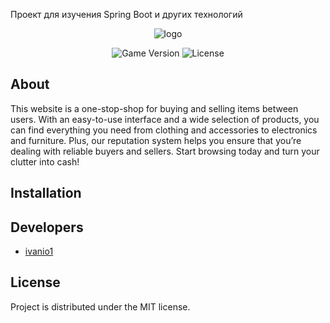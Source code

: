 Проект для изучения Spring Boot и других технологий
<p align="center">
      <img src="https://i.ibb.co/LzysPwm/logoza-ru.png" alt="logo" border="0"></a>
</p>

<p align="center">
    <img src="https://img.shields.io/badge/Version-1.0.2-blue" alt="Game Version">
    <img src="https://img.shields.io/badge/License-MIT-success" alt="License">
</p>

## About

This website is a one-stop-shop for buying and selling items between users. With an easy-to-use interface and a wide selection of products, you can find everything you need from clothing and accessories to electronics and furniture. Plus, our reputation system helps you ensure that you’re dealing with reliable buyers and sellers. Start browsing today and turn your clutter into cash!

## Installation


## Developers

- [ivanio1](https://github.com/Ivanio1)

## License

Project is distributed under the MIT license.

